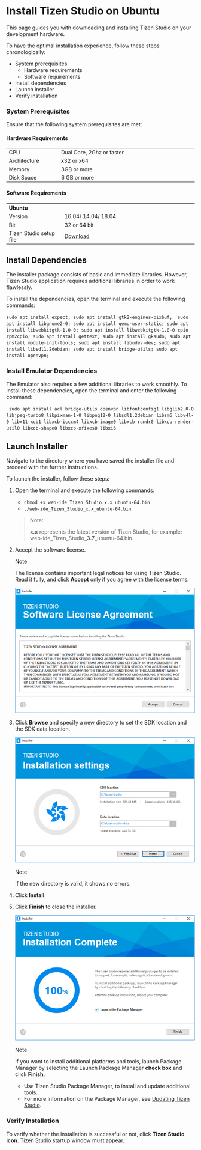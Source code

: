 # Install Tizen Studio on Ubuntu

This page guides you with downloading and installing Tizen Studio on your development hardware. 

To have the optimal installation experience, follow these steps chronologically:

- System prerequisites
  - Hardware requirements
  - Software requirements
- Install dependencies
- Launch installer
- Verify installation

<style type="text/css">
a.clickable   { width: 100%; height: 100%; }
a.clickable:hover   { background-color:; color: #FFFFF; }
</style>
### System Prerequisites

Ensure that the following system prerequisites are met:

#### Hardware Requirements
<table>
  <tr>
      <td width=150px>CPU</td>
    <td colspan="3" width=50px>Dual Core, 2Ghz or faster</td>
  </tr>
  <tr>
    <td>Architecture</td>
    <td width=520px>x32 or x64 </td>
  </tr>
  <tr>
    <td>Memory</td>
    <td colspan="3">3GB or more </td>
  </tr>
  <tr>
    <td>Disk Space</td>
    <td colspan="3">6 GB or more </td>
  </tr>
</table> 

#### Software Requirements
<table>
  <tr>
    <th colspan="2" align=left>Ubuntu</th>
  </tr>
  <tr>
    <td width=190x>Version</td>
    <td width=520px>16.04/ 14.04/ 18.04</td>
  </tr>
  <tr>
    <td>Bit</td>
    <td>32 or 64 bit</td>
  </tr>

  <td>Tizen Studio setup file</td>
    <td>
    <a href="https://developer.tizen.org/development/tizen-studio/download#" class="clickable" target="_blank">Download</a></td>
  </tr>
</table>

	
## Install Dependencies

The installer package consists of basic and immediate libraries. However, Tizen Studio application requires additional libraries in order to work flawlessly. 

To install the dependencies, open the terminal and execute the following commands: 

`
sudo apt install expect; sudo apt install gtk2-engines-pixbuf;  sudo apt install libgnome2-0; sudo apt install qemu-user-static;
sudo apt install libwebkitgtk-1.0-0; sudo apt install libwebkitgtk-1.0-0 cpio rpm2cpio; sudo apt install gettext; sudo apt install gksudo; sudo apt install module-init-tools; sudo apt install libudev-dev; sudo apt install libsdl1.2debian; sudo apt install bridge-utils; sudo apt install openvpn;
 `

 ### Install Emulator Dependencies

The Emulator also requires a few additional libraries to work smoothly. To install these dependencies, open the terminal and enter the following command:

  ` sudo apt install acl bridge-utils openvpn libfontconfig1 libglib2.0-0 libjpeg-turbo8 libpixman-1-0 libpng12-0 libsdl1.2debian libsm6 libv4l-0 libx11-xcb1 libxcb-icccm4 libxcb-image0 libxcb-randr0 libxcb-render-util0 libxcb-shape0 libxcb-xfixes0 libxi6`

## Launch Installer 

Navigate to the directory where you have saved the installer file and proceed with the further instructions. 

To launch the installer, follow these steps:

1. Open the terminal and execute the following commands:
	
	- `chmod +x web-ide_Tizen_Studio_x.x_ubuntu-64.bin`
	- `./web-ide_Tizen_Studio_x.x_ubuntu-64.bin` 
	>Note:
	>
	>**x.x** represents the latest version of Tizen Studio, for example: web-ide_Tizen_Studio_**3.7**_ubuntu-64.bin.
2. Accept the software license.
   
   > [!NOTE]
   >The license contains important legal notices for using Tizen Studio. Read it fully, and click **Accept** only if you agree with the license terms.

   ![Tizen Studio License Agreement](./media/install_sdk_license.png)

3. Click **Browse** and specify a new directory to set the SDK location and the SDK data location.

   ![Set SDK and data location](./media/install_sdk_directory.png)
   
   > [!NOTE]
   >If the new directory is valid, it shows no errors.
4. Click **Install**.
5. Click **Finish** to close the installer.

   ![Installation complete](./media/migration_finish_instal.png)

   > [!NOTE]
   >If you want to install additional platforms and tools, launch Package Manager by selecting the Launch Package Manager **check box** and click **Finish**.
   > - Use Tizen Studio Package Manager, to install and update additional tools. 
   > - For more information on the Package Manager, see [Updating Tizen Studio](./update-sdk.md).

### Verify Installation
   
To verify whether the installation is successful or not, click **Tizen Studio icon**. Tizen Studio startup window must appear.
